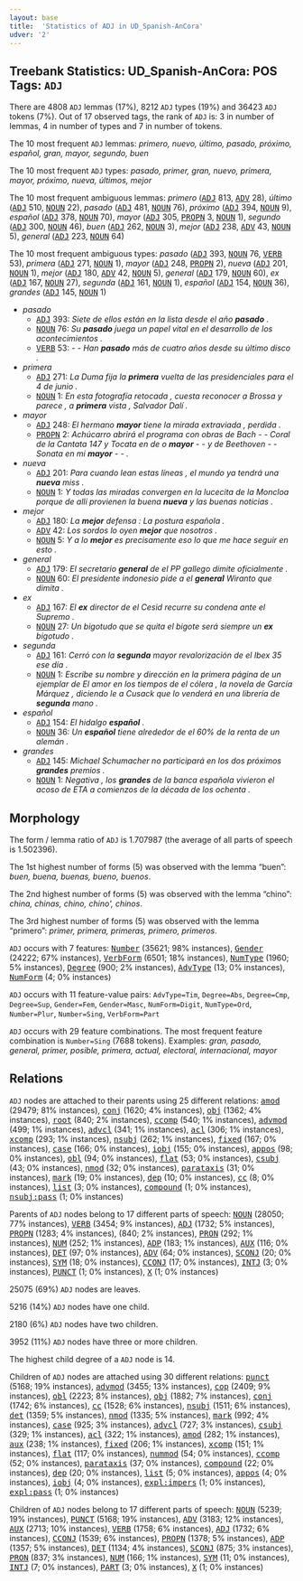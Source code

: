 ```yaml
---
layout: base
title:  'Statistics of ADJ in UD_Spanish-AnCora'
udver: '2'
---
```


## Treebank Statistics: UD_Spanish-AnCora: POS Tags: `ADJ`

There are 4808 `ADJ` lemmas (17%), 8212 `ADJ` types (19%) and 36423 `ADJ` tokens (7%).
Out of 17 observed tags, the rank of `ADJ` is: 3 in number of lemmas, 4 in number of types and 7 in number of tokens.

The 10 most frequent `ADJ` lemmas: <em>primero, nuevo, último, pasado, próximo, español, gran, mayor, segundo, buen</em>

The 10 most frequent `ADJ` types:  <em>pasado, primer, gran, nuevo, primera, mayor, próximo, nueva, últimos, mejor</em>

The 10 most frequent ambiguous lemmas: <em>primero</em> (<tt><a href="es_ancora-pos-ADJ.html">ADJ</a></tt> 813, <tt><a href="es_ancora-pos-ADV.html">ADV</a></tt> 28), <em>último</em> (<tt><a href="es_ancora-pos-ADJ.html">ADJ</a></tt> 510, <tt><a href="es_ancora-pos-NOUN.html">NOUN</a></tt> 22), <em>pasado</em> (<tt><a href="es_ancora-pos-ADJ.html">ADJ</a></tt> 481, <tt><a href="es_ancora-pos-NOUN.html">NOUN</a></tt> 76), <em>próximo</em> (<tt><a href="es_ancora-pos-ADJ.html">ADJ</a></tt> 394, <tt><a href="es_ancora-pos-NOUN.html">NOUN</a></tt> 9), <em>español</em> (<tt><a href="es_ancora-pos-ADJ.html">ADJ</a></tt> 378, <tt><a href="es_ancora-pos-NOUN.html">NOUN</a></tt> 70), <em>mayor</em> (<tt><a href="es_ancora-pos-ADJ.html">ADJ</a></tt> 305, <tt><a href="es_ancora-pos-PROPN.html">PROPN</a></tt> 3, <tt><a href="es_ancora-pos-NOUN.html">NOUN</a></tt> 1), <em>segundo</em> (<tt><a href="es_ancora-pos-ADJ.html">ADJ</a></tt> 300, <tt><a href="es_ancora-pos-NOUN.html">NOUN</a></tt> 46), <em>buen</em> (<tt><a href="es_ancora-pos-ADJ.html">ADJ</a></tt> 262, <tt><a href="es_ancora-pos-NOUN.html">NOUN</a></tt> 3), <em>mejor</em> (<tt><a href="es_ancora-pos-ADJ.html">ADJ</a></tt> 238, <tt><a href="es_ancora-pos-ADV.html">ADV</a></tt> 43, <tt><a href="es_ancora-pos-NOUN.html">NOUN</a></tt> 5), <em>general</em> (<tt><a href="es_ancora-pos-ADJ.html">ADJ</a></tt> 223, <tt><a href="es_ancora-pos-NOUN.html">NOUN</a></tt> 64)

The 10 most frequent ambiguous types:  <em>pasado</em> (<tt><a href="es_ancora-pos-ADJ.html">ADJ</a></tt> 393, <tt><a href="es_ancora-pos-NOUN.html">NOUN</a></tt> 76, <tt><a href="es_ancora-pos-VERB.html">VERB</a></tt> 53), <em>primera</em> (<tt><a href="es_ancora-pos-ADJ.html">ADJ</a></tt> 271, <tt><a href="es_ancora-pos-NOUN.html">NOUN</a></tt> 1), <em>mayor</em> (<tt><a href="es_ancora-pos-ADJ.html">ADJ</a></tt> 248, <tt><a href="es_ancora-pos-PROPN.html">PROPN</a></tt> 2), <em>nueva</em> (<tt><a href="es_ancora-pos-ADJ.html">ADJ</a></tt> 201, <tt><a href="es_ancora-pos-NOUN.html">NOUN</a></tt> 1), <em>mejor</em> (<tt><a href="es_ancora-pos-ADJ.html">ADJ</a></tt> 180, <tt><a href="es_ancora-pos-ADV.html">ADV</a></tt> 42, <tt><a href="es_ancora-pos-NOUN.html">NOUN</a></tt> 5), <em>general</em> (<tt><a href="es_ancora-pos-ADJ.html">ADJ</a></tt> 179, <tt><a href="es_ancora-pos-NOUN.html">NOUN</a></tt> 60), <em>ex</em> (<tt><a href="es_ancora-pos-ADJ.html">ADJ</a></tt> 167, <tt><a href="es_ancora-pos-NOUN.html">NOUN</a></tt> 27), <em>segunda</em> (<tt><a href="es_ancora-pos-ADJ.html">ADJ</a></tt> 161, <tt><a href="es_ancora-pos-NOUN.html">NOUN</a></tt> 1), <em>español</em> (<tt><a href="es_ancora-pos-ADJ.html">ADJ</a></tt> 154, <tt><a href="es_ancora-pos-NOUN.html">NOUN</a></tt> 36), <em>grandes</em> (<tt><a href="es_ancora-pos-ADJ.html">ADJ</a></tt> 145, <tt><a href="es_ancora-pos-NOUN.html">NOUN</a></tt> 1)


* <em>pasado</em>
  * <tt><a href="es_ancora-pos-ADJ.html">ADJ</a></tt> 393: <em>Siete de ellos están en la lista desde el año <b>pasado</b> .</em>
  * <tt><a href="es_ancora-pos-NOUN.html">NOUN</a></tt> 76: <em>Su <b>pasado</b> juega un papel vital en el desarrollo de los acontecimientos .</em>
  * <tt><a href="es_ancora-pos-VERB.html">VERB</a></tt> 53: <em>- - Han <b>pasado</b> más de cuatro años desde su último disco .</em>
* <em>primera</em>
  * <tt><a href="es_ancora-pos-ADJ.html">ADJ</a></tt> 271: <em>La Duma fija la <b>primera</b> vuelta de las presidenciales para el 4 de junio .</em>
  * <tt><a href="es_ancora-pos-NOUN.html">NOUN</a></tt> 1: <em>En esta fotografía retocada , cuesta reconocer a Brossa y parece , a <b>primera</b> vista , Salvador Dalí .</em>
* <em>mayor</em>
  * <tt><a href="es_ancora-pos-ADJ.html">ADJ</a></tt> 248: <em>El hermano <b>mayor</b> tiene la mirada extraviada , perdida .</em>
  * <tt><a href="es_ancora-pos-PROPN.html">PROPN</a></tt> 2: <em>Achúcarro abrirá el programa con obras de Bach - - Coral de la Cantata 147 y Tocata en de o <b>mayor</b> - - y de Beethoven - - Sonata en mi <b>mayor</b> - - .</em>
* <em>nueva</em>
  * <tt><a href="es_ancora-pos-ADJ.html">ADJ</a></tt> 201: <em>Para cuando lean estas líneas , el mundo ya tendrá una <b>nueva</b> miss .</em>
  * <tt><a href="es_ancora-pos-NOUN.html">NOUN</a></tt> 1: <em>Y todas las miradas convergen en la lucecita de la Moncloa porque de allí provienen la buena <b>nueva</b> y las buenas noticias .</em>
* <em>mejor</em>
  * <tt><a href="es_ancora-pos-ADJ.html">ADJ</a></tt> 180: <em>La <b>mejor</b> defensa : La postura española .</em>
  * <tt><a href="es_ancora-pos-ADV.html">ADV</a></tt> 42: <em>Los sordos lo oyen <b>mejor</b> que nosotros .</em>
  * <tt><a href="es_ancora-pos-NOUN.html">NOUN</a></tt> 5: <em>Y a lo <b>mejor</b> es precisamente eso lo que me hace seguir en esto .</em>
* <em>general</em>
  * <tt><a href="es_ancora-pos-ADJ.html">ADJ</a></tt> 179: <em>El secretario <b>general</b> de el PP gallego dimite oficialmente .</em>
  * <tt><a href="es_ancora-pos-NOUN.html">NOUN</a></tt> 60: <em>El presidente indonesio pide a el <b>general</b> Wiranto que dimita .</em>
* <em>ex</em>
  * <tt><a href="es_ancora-pos-ADJ.html">ADJ</a></tt> 167: <em>El <b>ex</b> director de el Cesid recurre su condena ante el Supremo .</em>
  * <tt><a href="es_ancora-pos-NOUN.html">NOUN</a></tt> 27: <em>Un bigotudo que se quita el bigote será siempre un <b>ex</b> bigotudo .</em>
* <em>segunda</em>
  * <tt><a href="es_ancora-pos-ADJ.html">ADJ</a></tt> 161: <em>Cerró con la <b>segunda</b> mayor revalorización de el Ibex 35 ese día .</em>
  * <tt><a href="es_ancora-pos-NOUN.html">NOUN</a></tt> 1: <em>Escribe su nombre y dirección en la primera página de un ejemplar de El amor en los tiempos de el cólera , la novela de García Márquez , diciendo le a Cusack que lo venderá en una librería de <b>segunda</b> mano .</em>
* <em>español</em>
  * <tt><a href="es_ancora-pos-ADJ.html">ADJ</a></tt> 154: <em>El hidalgo <b>español</b> .</em>
  * <tt><a href="es_ancora-pos-NOUN.html">NOUN</a></tt> 36: <em>Un <b>español</b> tiene alrededor de el 60% de la renta de un alemán .</em>
* <em>grandes</em>
  * <tt><a href="es_ancora-pos-ADJ.html">ADJ</a></tt> 145: <em>Michael Schumacher no participará en los dos próximos <b>grandes</b> premios .</em>
  * <tt><a href="es_ancora-pos-NOUN.html">NOUN</a></tt> 1: <em>Negativa , los <b>grandes</b> de la banca española vivieron el acoso de ETA a comienzos de la década de los ochenta .</em>

## Morphology

The form / lemma ratio of `ADJ` is 1.707987 (the average of all parts of speech is 1.502396).

The 1st highest number of forms (5) was observed with the lemma “buen”: <em>buen, buena, buenas, bueno, buenos</em>.

The 2nd highest number of forms (5) was observed with the lemma “chino”: <em>china, chinas, chino, chino', chinos</em>.

The 3rd highest number of forms (5) was observed with the lemma “primero”: <em>primer, primera, primeras, primero, primeros</em>.

`ADJ` occurs with 7 features: <tt><a href="es_ancora-feat-Number.html">Number</a></tt> (35621; 98% instances), <tt><a href="es_ancora-feat-Gender.html">Gender</a></tt> (24222; 67% instances), <tt><a href="es_ancora-feat-VerbForm.html">VerbForm</a></tt> (6501; 18% instances), <tt><a href="es_ancora-feat-NumType.html">NumType</a></tt> (1960; 5% instances), <tt><a href="es_ancora-feat-Degree.html">Degree</a></tt> (900; 2% instances), <tt><a href="es_ancora-feat-AdvType.html">AdvType</a></tt> (13; 0% instances), <tt><a href="es_ancora-feat-NumForm.html">NumForm</a></tt> (4; 0% instances)

`ADJ` occurs with 11 feature-value pairs: `AdvType=Tim`, `Degree=Abs`, `Degree=Cmp`, `Degree=Sup`, `Gender=Fem`, `Gender=Masc`, `NumForm=Digit`, `NumType=Ord`, `Number=Plur`, `Number=Sing`, `VerbForm=Part`

`ADJ` occurs with 29 feature combinations.
The most frequent feature combination is `Number=Sing` (7688 tokens).
Examples: <em>gran, pasado, general, primer, posible, primera, actual, electoral, internacional, mayor</em>


## Relations

`ADJ` nodes are attached to their parents using 25 different relations: <tt><a href="es_ancora-dep-amod.html">amod</a></tt> (29479; 81% instances), <tt><a href="es_ancora-dep-conj.html">conj</a></tt> (1620; 4% instances), <tt><a href="es_ancora-dep-obj.html">obj</a></tt> (1362; 4% instances), <tt><a href="es_ancora-dep-root.html">root</a></tt> (840; 2% instances), <tt><a href="es_ancora-dep-ccomp.html">ccomp</a></tt> (540; 1% instances), <tt><a href="es_ancora-dep-advmod.html">advmod</a></tt> (499; 1% instances), <tt><a href="es_ancora-dep-advcl.html">advcl</a></tt> (341; 1% instances), <tt><a href="es_ancora-dep-acl.html">acl</a></tt> (306; 1% instances), <tt><a href="es_ancora-dep-xcomp.html">xcomp</a></tt> (293; 1% instances), <tt><a href="es_ancora-dep-nsubj.html">nsubj</a></tt> (262; 1% instances), <tt><a href="es_ancora-dep-fixed.html">fixed</a></tt> (167; 0% instances), <tt><a href="es_ancora-dep-case.html">case</a></tt> (166; 0% instances), <tt><a href="es_ancora-dep-iobj.html">iobj</a></tt> (155; 0% instances), <tt><a href="es_ancora-dep-appos.html">appos</a></tt> (98; 0% instances), <tt><a href="es_ancora-dep-obl.html">obl</a></tt> (94; 0% instances), <tt><a href="es_ancora-dep-flat.html">flat</a></tt> (53; 0% instances), <tt><a href="es_ancora-dep-csubj.html">csubj</a></tt> (43; 0% instances), <tt><a href="es_ancora-dep-nmod.html">nmod</a></tt> (32; 0% instances), <tt><a href="es_ancora-dep-parataxis.html">parataxis</a></tt> (31; 0% instances), <tt><a href="es_ancora-dep-mark.html">mark</a></tt> (19; 0% instances), <tt><a href="es_ancora-dep-dep.html">dep</a></tt> (10; 0% instances), <tt><a href="es_ancora-dep-cc.html">cc</a></tt> (8; 0% instances), <tt><a href="es_ancora-dep-list.html">list</a></tt> (3; 0% instances), <tt><a href="es_ancora-dep-compound.html">compound</a></tt> (1; 0% instances), <tt><a href="es_ancora-dep-nsubj-pass.html">nsubj:pass</a></tt> (1; 0% instances)

Parents of `ADJ` nodes belong to 17 different parts of speech: <tt><a href="es_ancora-pos-NOUN.html">NOUN</a></tt> (28050; 77% instances), <tt><a href="es_ancora-pos-VERB.html">VERB</a></tt> (3454; 9% instances), <tt><a href="es_ancora-pos-ADJ.html">ADJ</a></tt> (1732; 5% instances), <tt><a href="es_ancora-pos-PROPN.html">PROPN</a></tt> (1283; 4% instances),  (840; 2% instances), <tt><a href="es_ancora-pos-PRON.html">PRON</a></tt> (292; 1% instances), <tt><a href="es_ancora-pos-NUM.html">NUM</a></tt> (252; 1% instances), <tt><a href="es_ancora-pos-ADP.html">ADP</a></tt> (183; 1% instances), <tt><a href="es_ancora-pos-AUX.html">AUX</a></tt> (116; 0% instances), <tt><a href="es_ancora-pos-DET.html">DET</a></tt> (97; 0% instances), <tt><a href="es_ancora-pos-ADV.html">ADV</a></tt> (64; 0% instances), <tt><a href="es_ancora-pos-SCONJ.html">SCONJ</a></tt> (20; 0% instances), <tt><a href="es_ancora-pos-SYM.html">SYM</a></tt> (18; 0% instances), <tt><a href="es_ancora-pos-CCONJ.html">CCONJ</a></tt> (17; 0% instances), <tt><a href="es_ancora-pos-INTJ.html">INTJ</a></tt> (3; 0% instances), <tt><a href="es_ancora-pos-PUNCT.html">PUNCT</a></tt> (1; 0% instances), <tt><a href="es_ancora-pos-X.html">X</a></tt> (1; 0% instances)

25075 (69%) `ADJ` nodes are leaves.

5216 (14%) `ADJ` nodes have one child.

2180 (6%) `ADJ` nodes have two children.

3952 (11%) `ADJ` nodes have three or more children.

The highest child degree of a `ADJ` node is 14.

Children of `ADJ` nodes are attached using 30 different relations: <tt><a href="es_ancora-dep-punct.html">punct</a></tt> (5168; 19% instances), <tt><a href="es_ancora-dep-advmod.html">advmod</a></tt> (3455; 13% instances), <tt><a href="es_ancora-dep-cop.html">cop</a></tt> (2409; 9% instances), <tt><a href="es_ancora-dep-obl.html">obl</a></tt> (2223; 8% instances), <tt><a href="es_ancora-dep-obj.html">obj</a></tt> (1882; 7% instances), <tt><a href="es_ancora-dep-conj.html">conj</a></tt> (1742; 6% instances), <tt><a href="es_ancora-dep-cc.html">cc</a></tt> (1528; 6% instances), <tt><a href="es_ancora-dep-nsubj.html">nsubj</a></tt> (1511; 6% instances), <tt><a href="es_ancora-dep-det.html">det</a></tt> (1359; 5% instances), <tt><a href="es_ancora-dep-nmod.html">nmod</a></tt> (1335; 5% instances), <tt><a href="es_ancora-dep-mark.html">mark</a></tt> (992; 4% instances), <tt><a href="es_ancora-dep-case.html">case</a></tt> (925; 3% instances), <tt><a href="es_ancora-dep-advcl.html">advcl</a></tt> (727; 3% instances), <tt><a href="es_ancora-dep-csubj.html">csubj</a></tt> (329; 1% instances), <tt><a href="es_ancora-dep-acl.html">acl</a></tt> (322; 1% instances), <tt><a href="es_ancora-dep-amod.html">amod</a></tt> (282; 1% instances), <tt><a href="es_ancora-dep-aux.html">aux</a></tt> (238; 1% instances), <tt><a href="es_ancora-dep-fixed.html">fixed</a></tt> (206; 1% instances), <tt><a href="es_ancora-dep-xcomp.html">xcomp</a></tt> (151; 1% instances), <tt><a href="es_ancora-dep-flat.html">flat</a></tt> (117; 0% instances), <tt><a href="es_ancora-dep-nummod.html">nummod</a></tt> (54; 0% instances), <tt><a href="es_ancora-dep-ccomp.html">ccomp</a></tt> (52; 0% instances), <tt><a href="es_ancora-dep-parataxis.html">parataxis</a></tt> (37; 0% instances), <tt><a href="es_ancora-dep-compound.html">compound</a></tt> (22; 0% instances), <tt><a href="es_ancora-dep-dep.html">dep</a></tt> (20; 0% instances), <tt><a href="es_ancora-dep-list.html">list</a></tt> (5; 0% instances), <tt><a href="es_ancora-dep-appos.html">appos</a></tt> (4; 0% instances), <tt><a href="es_ancora-dep-iobj.html">iobj</a></tt> (4; 0% instances), <tt><a href="es_ancora-dep-expl-impers.html">expl:impers</a></tt> (1; 0% instances), <tt><a href="es_ancora-dep-expl-pass.html">expl:pass</a></tt> (1; 0% instances)

Children of `ADJ` nodes belong to 17 different parts of speech: <tt><a href="es_ancora-pos-NOUN.html">NOUN</a></tt> (5239; 19% instances), <tt><a href="es_ancora-pos-PUNCT.html">PUNCT</a></tt> (5168; 19% instances), <tt><a href="es_ancora-pos-ADV.html">ADV</a></tt> (3183; 12% instances), <tt><a href="es_ancora-pos-AUX.html">AUX</a></tt> (2713; 10% instances), <tt><a href="es_ancora-pos-VERB.html">VERB</a></tt> (1758; 6% instances), <tt><a href="es_ancora-pos-ADJ.html">ADJ</a></tt> (1732; 6% instances), <tt><a href="es_ancora-pos-CCONJ.html">CCONJ</a></tt> (1539; 6% instances), <tt><a href="es_ancora-pos-PROPN.html">PROPN</a></tt> (1378; 5% instances), <tt><a href="es_ancora-pos-ADP.html">ADP</a></tt> (1357; 5% instances), <tt><a href="es_ancora-pos-DET.html">DET</a></tt> (1134; 4% instances), <tt><a href="es_ancora-pos-SCONJ.html">SCONJ</a></tt> (875; 3% instances), <tt><a href="es_ancora-pos-PRON.html">PRON</a></tt> (837; 3% instances), <tt><a href="es_ancora-pos-NUM.html">NUM</a></tt> (166; 1% instances), <tt><a href="es_ancora-pos-SYM.html">SYM</a></tt> (11; 0% instances), <tt><a href="es_ancora-pos-INTJ.html">INTJ</a></tt> (7; 0% instances), <tt><a href="es_ancora-pos-PART.html">PART</a></tt> (3; 0% instances), <tt><a href="es_ancora-pos-X.html">X</a></tt> (1; 0% instances)

